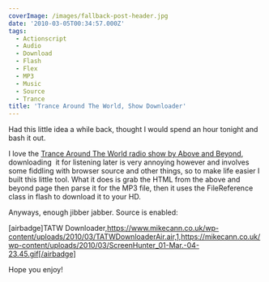 ```yaml
---
coverImage: /images/fallback-post-header.jpg
date: '2010-03-05T00:34:57.000Z'
tags:
  - Actionscript
  - Audio
  - Download
  - Flash
  - Flex
  - MP3
  - Music
  - Source
  - Trance
title: 'Trance Around The World, Show Downloader'
---
```


Had this little idea a while back, thought I would spend an hour tonight and bash it out.

<!-- more -->

I love the [Trance Around The World radio show by Above and Beyond](https://www.trancearoundtheworld.com/), downloading  it for listening later is very annoying however and involves some fiddling with browser source and other things, so to make life easier I built this little tool. What it does is grab the HTML from the above and beyond page then parse it for the MP3 file, then it uses the FileReference class in flash to download it to your HD.

Anyways, enough jibber jabber. Source is enabled:

[airbadge]TATW Downloader,https://www.mikecann.co.uk/wp-content/uploads/2010/03/TATWDownloaderAir.air,1,https://mikecann.co.uk/wp-content/uploads/2010/03/ScreenHunter_01-Mar.-04-23.45.gif[/airbadge]

Hope you enjoy!
